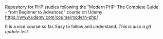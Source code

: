 Repository for PHP studies following the "Modern PHP: The Complete Guide - from Beginner to Advanced" course on Udemy
https://www.udemy.com/course/modern-php/

It is a nice course so far. Easy to follow and understand.
_This is also a git update test._